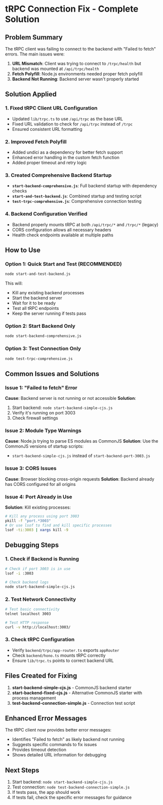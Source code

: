 # tRPC Connection Fix - Complete Solution

## Problem Summary
The tRPC client was failing to connect to the backend with "Failed to fetch" errors. The main issues were:

1. **URL Mismatch**: Client was trying to connect to `/trpc/health` but backend was mounted at `/api/trpc/health`
2. **Fetch Polyfill**: Node.js environments needed proper fetch polyfill
3. **Backend Not Running**: Backend server wasn't properly started

## Solution Applied

### 1. Fixed tRPC Client URL Configuration
- Updated `lib/trpc.ts` to use `/api/trpc` as the base URL
- Fixed URL validation to check for `/api/trpc` instead of `/trpc`
- Ensured consistent URL formatting

### 2. Improved Fetch Polyfill
- Added undici as a dependency for better fetch support
- Enhanced error handling in the custom fetch function
- Added proper timeout and retry logic

### 3. Created Comprehensive Backend Startup
- **`start-backend-comprehensive.js`**: Full backend startup with dependency checks
- **`start-and-test-backend.js`**: Combined startup and testing script
- **`test-trpc-comprehensive.js`**: Comprehensive connection testing

### 4. Backend Configuration Verified
- Backend properly mounts tRPC at both `/api/trpc/*` and `/trpc/*` (legacy)
- CORS configuration allows all necessary headers
- Health check endpoints available at multiple paths

## How to Use

### Option 1: Quick Start and Test (RECOMMENDED)
```bash
node start-and-test-backend.js
```
This will:
- Kill any existing backend processes
- Start the backend server
- Wait for it to be ready
- Test all tRPC endpoints
- Keep the server running if tests pass

### Option 2: Start Backend Only
```bash
node start-backend-comprehensive.js
```

### Option 3: Test Connection Only
```bash
node test-trpc-comprehensive.js
```

## Common Issues and Solutions

### Issue 1: "Failed to fetch" Error
**Cause**: Backend server is not running or not accessible
**Solution**: 
1. Start backend: `node start-backend-simple-cjs.js`
2. Verify it's running on port 3003
3. Check firewall settings

### Issue 2: Module Type Warnings
**Cause**: Node.js trying to parse ES modules as CommonJS
**Solution**: Use the CommonJS versions of startup scripts:
- `start-backend-simple-cjs.js` instead of `start-backend-port-3003.js`

### Issue 3: CORS Issues
**Cause**: Browser blocking cross-origin requests
**Solution**: Backend already has CORS configured for all origins

### Issue 4: Port Already in Use
**Solution**: Kill existing processes:
```bash
# Kill any process using port 3003
pkill -f "port.*3003"
# Or use lsof to find and kill specific processes
lsof -ti:3003 | xargs kill -9
```

## Debugging Steps

### 1. Check if Backend is Running
```bash
# Check if port 3003 is in use
lsof -i :3003

# Check backend logs
node start-backend-simple-cjs.js
```

### 2. Test Network Connectivity
```bash
# Test basic connectivity
telnet localhost 3003

# Test HTTP response
curl -v http://localhost:3003/
```

### 3. Check tRPC Configuration
- Verify `backend/trpc/app-router.ts` exports `appRouter`
- Check `backend/hono.ts` mounts tRPC correctly
- Ensure `lib/trpc.ts` points to correct backend URL

## Files Created for Fixing

1. **start-backend-simple-cjs.js** - CommonJS backend starter
2. **start-backend-fixed-cjs.js** - Alternative CommonJS starter with process management
3. **test-backend-connection-simple.js** - Connection test script

## Enhanced Error Messages

The tRPC client now provides better error messages:
- Identifies "Failed to fetch" as likely backend not running
- Suggests specific commands to fix issues
- Provides timeout detection
- Shows detailed URL information for debugging

## Next Steps

1. Start backend: `node start-backend-simple-cjs.js`
2. Test connection: `node test-backend-connection-simple.js`
3. If tests pass, the app should work
4. If tests fail, check the specific error messages for guidance
